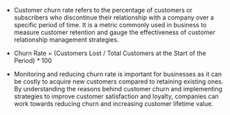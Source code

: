 - Customer churn rate refers to the percentage of customers or subscribers who discontinue their relationship with a company over a specific period of time. It is a metric commonly used in business to measure customer retention and gauge the effectiveness of customer relationship management strategies.

- Churn Rate = (Customers Lost / Total Customers at the Start of the Period) * 100

- Monitoring and reducing churn rate is important for businesses as it can be costly to acquire new customers compared to retaining existing ones. By understanding the reasons behind customer churn and implementing strategies to improve customer satisfaction and loyalty, companies can work towards reducing churn and increasing customer lifetime value.
